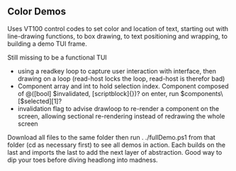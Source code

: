 ## Color Demos

Uses VT100 control codes to set color and location of text, starting out with line-drawing functions, to box drawing, to text positioning and wrapping, to building a demo TUI frame. 

Still missing to be a functional TUI 
- using a readkey loop to capture user interaction with interface, then drawing on a loop (read-host locks the loop, read-host is therefor bad)
- Component array and int to hold selection index. Component composed of @(\[bool\] $invalidated, \[scriptblock\]{})? on enter, run $components\[$selected\]\[1\]?
- invalidation flag to advise drawloop to re-render a component on the screen, allowing sectional re-rendering instead of redrawing the whole screen

Download all files to the same folder then run . ./fullDemo.ps1 from that folder (cd as necessary first) to see all demos in action. Each builds on the last and imports the last to add the next layer of abstraction. Good way to dip your toes before diving headlong into madness.
